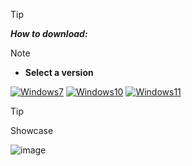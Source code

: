 > [!TIP]
> ***How to download:***

> [!NOTE]
> - **Select a version**

[![Windows7](https://cdn.discordapp.com/attachments/1041538015845163070/1258757889229717594/Group_1_3.png?ex=66893523&is=6687e3a3&hm=44012e9ca7f47ef72a413677d57b0317106cf33ed093d5def16d7df6ad63a1db&)](https://github.com/Chayanont-Tantanasuk/Website_Clothing/releases/tag/1) [![Windows10](https://cdn.discordapp.com/attachments/1041538015845163070/1258757900852269116/Group_1_4.png?ex=66893526&is=6687e3a6&hm=0b304032be44294e81b68b72bf35ab879579b8406ba99891c566c9914c29f9dc&)](https://github.com/Chayanont-Tantanasuk/Website_Clothing/releases/tag/1) [![Windows11](https://cdn.discordapp.com/attachments/1041538015845163070/1258757914101809162/Group_1_5.png?ex=66893529&is=6687e3a9&hm=09c0b3f1c450f6584357ecd5b0afba536e22074f9c3c306c099ba3bf251414de&)](https://github.com/Chayanont-Tantanasuk/Website_Clothing/releases/tag/1)





> [!TIP]
> Showcase

![image](LINK)
